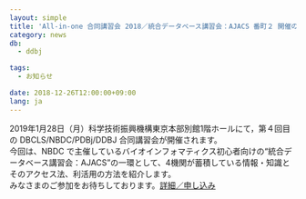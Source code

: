 ```yaml
---
layout: simple
title: 'All-in-one 合同講習会 2018／統合データベース講習会：AJACS 番町２ 開催のお知らせ'
category: news
db:
  - ddbj

tags:
  - お知らせ

date: 2018-12-26T12:00:00+09:00
lang: ja
---
```


<p>2019年1月28日（月）科学技術振興機構東京本部別館1階ホールにて，第４回目の DBCLS/NBDC/PDBj/DDBJ 合同講習会が開催されます。<br>今回は、NBDC で主催しているバイオインフォマティクス初心者向けの“統合データベース講習会：AJACS”の一環として、4機関が蓄積している情報・知識とそのアクセス法、利活用の方法を紹介します。<br>みなさまのご参加をお待ちしております。<a href="/training/all-in-one2018.html">詳細／申し込み</a></p>
